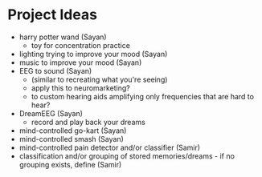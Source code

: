 # Project Ideas

- harry potter wand (Sayan)
    - toy for concentration practice
- lighting trying to improve your mood (Sayan)
- music to improve your mood (Sayan)
- EEG to sound (Sayan)
    - (similar to recreating what you're seeing)
    - apply this to neuromarketing?
    - to custom hearing aids amplifying only frequencies that are hard to hear?
- DreamEEG (Sayan)
    - record and play back your dreams
- mind-controlled go-kart (Sayan)
- mind-controlled smash (Sayan)
- mind-controlled pain detector and/or classifier (Samir)
- classification and/or grouping of stored memories/dreams - if no grouping exists, define (Samir)
